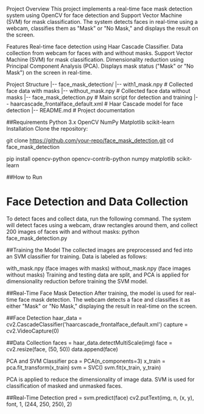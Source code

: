 Project Overview
This project implements a real-time face mask detection system using OpenCV for face detection and Support Vector Machine (SVM) for mask classification. The system detects faces in real-time using a webcam, classifies them as "Mask" or "No Mask," and displays the result on the screen.

Features
Real-time face detection using Haar Cascade Classifier.
Data collection from webcam for faces with and without masks.
Support Vector Machine (SVM) for mask classification.
Dimensionality reduction using Principal Component Analysis (PCA).
Displays mask status ("Mask" or "No Mask") on the screen in real-time.

Project Structure
|-- face_mask_detection/
    |-- with1_mask.npy        # Collected face data with masks
    |-- without_mask.npy       # Collected face data without masks
    |-- face_mask_detection.py # Main script for detection and training
    |-- haarcascade_frontalface_default.xml # Haar Cascade model for face detection
    |-- README.md              # Project documentation
    
##Requirements
Python 3.x
OpenCV
NumPy
Matplotlib
scikit-learn
Installation
Clone the repository:

git clone https://github.com/your-repo/face_mask_detection.git
cd face_mask_detection

pip install opencv-python opencv-contrib-python numpy matplotlib scikit-learn

##How to Run
# Face Detection and Data Collection
To detect faces and collect data, run the following command. The system will detect faces using a webcam, draw rectangles around them, and collect 200 images of faces with and without masks:
python face_mask_detection.py

##Training the Model
The collected images are preprocessed and fed into an SVM classifier for training. Data is labeled as follows:

with_mask.npy (face images with masks)
without_mask.npy (face images without masks)
Training and testing data are split, and PCA is applied for dimensionality reduction before training the SVM model.

##Real-Time Face Mask Detection
After training, the model is used for real-time face mask detection. The webcam detects a face and classifies it as either "Mask" or "No Mask," displaying the result in real-time on the screen.

##Face Detection
haar_data = cv2.CascadeClassifier('haarcascade_frontalface_default.xml')
capture = cv2.VideoCapture(0)

##Data Collection
faces = haar_data.detectMultiScale(img)
face = cv2.resize(face, (50, 50))
data.append(face)

PCA and SVM Classifier
pca = PCA(n_components=3)
x_train = pca.fit_transform(x_train)
svm = SVC()
svm.fit(x_train, y_train)

PCA is applied to reduce the dimensionality of image data.
SVM is used for classification of masked and unmasked faces.

##Real-Time Detection
pred = svm.predict(face)
cv2.putText(img, n, (x, y), font, 1, (244, 250, 250), 2)

